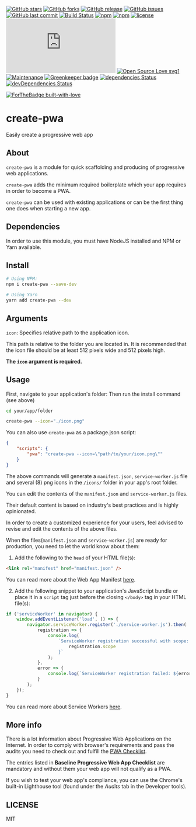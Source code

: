 [![GitHub stars](https://img.shields.io/github/stars/scriptex/create-pwa.svg?style=social&label=Stars)](https://github.com/scriptex/create-pwa)
[![GitHub forks](https://img.shields.io/github/forks/scriptex/create-pwa.svg?style=social&label=Fork)](https://github.com/scriptex/create-pwa/network#fork-destination-box)
[![GitHub release](https://img.shields.io/github/release/scriptex/create-pwa.svg)](https://github.com/scriptex/create-pwa/releases/latest)
[![GitHub issues](https://img.shields.io/github/issues/scriptex/create-pwa.svg)](https://github.com/scriptex/create-pwa/issues)
[![GitHub last commit](https://img.shields.io/github/last-commit/scriptex/create-pwa.svg)](https://github.com/scriptex/create-pwa/commits/master)
[![Build Status](https://travis-ci.org/scriptex/create-pwa.svg?branch=master)](https://travis-ci.org/scriptex/create-pwa)
[![npm](https://img.shields.io/npm/dt/create-pwa.svg)](https://www.npmjs.com/package/create-pwa)
[![npm](https://img.shields.io/npm/v/create-pwa.svg)](https://www.npmjs.com/package/create-pwa)
[![license](https://img.shields.io/github/license/scriptex/create-pwa.svg)](https://github.com/scriptex/create-pwa)
[![Analytics](https://ga-beacon.appspot.com/UA-83446952-1/github.com/scriptex/create-pwa/README.md)](https://github.com/scriptex/create-pwa/)
[![Open Source Love svg1](https://badges.frapsoft.com/os/v1/open-source.svg?v=103)](https://github.com/scriptex/create-pwa/)
[![Maintenance](https://img.shields.io/badge/Maintained%3F-yes-green.svg)](https://github.com/scriptex/create-pwa/graphs/commit-activity)
[![Greenkeeper badge](https://badges.greenkeeper.io/scriptex/create-pwa.svg)](https://greenkeeper.io/)
[![dependencies Status](https://david-dm.org/scriptex/create-pwa/status.svg)](https://david-dm.org/scriptex/create-pwa)
[![devDependencies Status](https://david-dm.org/scriptex/create-pwa/dev-status.svg)](https://david-dm.org/scriptex/create-pwa?type=dev)

[![ForTheBadge built-with-love](https://ForTheBadge.com/images/badges/built-with-love.svg)](https://github.com/scriptex/)

# create-pwa

Easily create a progressive web app

## About

`create-pwa` is a module for quick scaffolding and producing of progressive web applications.

`create-pwa` adds the minimum required boilerplate which your app requires in order to become a PWA.

`create-pwa` can be used with existing applications or can be the first thing one does when starting a new app.

## Dependencies

In order to use this module, you must have NodeJS installed and NPM or Yarn available.

## Install

```sh
# Using NPM:
npm i create-pwa --save-dev

# Using Yarn
yarn add create-pwa --dev
```

## Arguments

`icon`: Specifies relative path to the application icon.

This path is relative to the folder you are located in. It is recommended that the icon file should be at least 512 pixels wide and 512 pixels high.

**The `icon` argument is required.**

## Usage

First, navigate to your application's folder:
Then run the install command (see above)

```sh
cd your/app/folder

create-pwa --icon="./icon.png"
```

You can also use `create-pwa` as a package.json script:

```json
{
	"scripts": {
		"pwa": "create-pwa --icon=\"path/to/your/icon.png\""
	}
}
```

The above commands will generate a `manifest.json`, `service-worker.js` file and several (8) png icons in the `/icons/` folder in your app's root folder.

You can edit the contents of the `manifest.json` and `service-worker.js` files.

Their default content is based on industry's best practices and is highly opinionated.

In order to create a customized experience for your users, feel advised to revise and edit the contents of the above files.

When the files(`manifest.json` and `service-worker.js`) are ready for production, you need to let the world know about them:

1.  Add the following to the `head` of your HTML file(s):

```html
<link rel="manifest" href="manifest.json" />
```

You can read more about the Web App Manifest [here](https://developers.google.com/web/fundamentals/web-app-manifest/).

2.  Add the following snippet to your application's JavaScript bundle or place it in a `script` tag just before the closing `</body>` tag in your HTML file(s):

```javascript
if ('serviceWorker' in navigator) {
	window.addEventListener('load', () => {
		navigator.serviceWorker.register('./service-worker.js').then(
			registration => {
				console.log(
					`ServiceWorker registration successful with scope: ${
						registration.scope
					}`
				);
			},
			error => {
				console.log(`ServiceWorker registration failed: ${error}`);
			}
		);
	});
}
```

You can read more about Service Workers [here](https://developers.google.com/web/fundamentals/primers/service-workers/).

## More info

There is a lot information about Progressive Web Applications on the Internet.
In order to comply with browser's requirements and pass the audits you need to check out and fulfill the [PWA Checklist](https://developers.google.com/web/progressive-web-apps/checklist).

The entries listed in **Baseline Progressive Web App Checklist** are mandatory and without them your web app will not qualify as a PWA.

If you wish to test your web app's compliance, you can use the Chrome's built-in Lighthouse tool (found under the _Audits_ tab in the Developer tools).

## LICENSE

MIT
